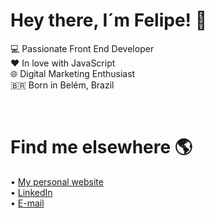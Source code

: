 # Hey there, I´m Felipe! 👋

💻 Passionate Front End Developer<br />
❤️ In love with JavaScript<br />
🌐 Digital Marketing Enthusiast<br />
🇧🇷 Born in Belém, Brazil

<br />


# Find me elsewhere 🌎
• <a href="https://felipecatete.com/">My personal website</a><br />
• <a href="https://www.linkedin.com/in/felipe-catete/">LinkedIn</a><br />
• <a href="mailto:catetedev@gmail.com">E-mail</a>
